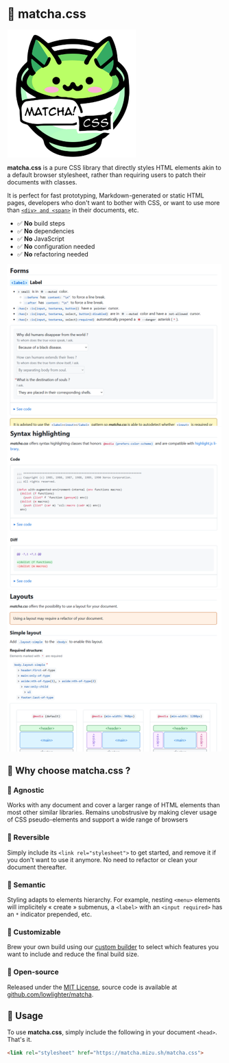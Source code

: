 # 🍵 matcha.css

<img src="/app/icons/matchat.svg" width="300" align="center">

**matcha.css** is a pure CSS library that directly styles HTML elements akin to a default browser stylesheet, rather than requiring users to patch their documents with classes.

It is perfect for fast prototyping, Markdown-generated or static HTML pages, developers who don't want to bother with CSS, or want to use more than [`<div> and <span>`](https://developer.mozilla.org/docs/Web/HTML/Element) in their documents, etc.

- ✅ **No** build steps
- ✅ **No** dependencies
- ✅ **No** JavaScript
- ✅ **No** configuration needed
- ✅ **No** refactoring needed

<picture>
  <source media="(prefers-color-scheme: dark)" srcset="/.github/demo-dark-a.png">
  <img alt="" src="/.github/demo-light-a.png" width="500">
</picture>
<picture>
  <source media="(prefers-color-scheme: dark)" srcset="/.github/demo-dark-b.png">
  <img alt="" src="/.github/demo-light-b.png" width="500">
</picture>
<picture>
  <source media="(prefers-color-scheme: dark)" srcset="/.github/demo-dark-c.png">
  <img alt="" src="/.github/demo-light-c.png" width="500">
</picture>

## 🥢 Why choose **matcha.css** ?

### 🍜 Agnostic

Works with any document and cover a larger range of HTML elements than most other similar libraries.
Remains unobstrusive by making clever usage of CSS pseudo-elements and support a wide range of browsers

### 🍥 Reversible

Simply include its `<link rel="stylesheet">` to get started, and remove it if you don't want to use it anymore.
No need to refactor or clean your document thereafter.

### 🍡 Semantic

Styling adapts to elements hierarchy.
For example, nesting `<menu>` elements will implicitely « create » submenus, a `<label>` with an `<input required>` has an `*` indicator prepended, etc.

### 🍱 Customizable

Brew your own build using our [custom builder](https://matcha.mizu.sh/#custom-build) to select which features you want to include and reduce the final build size.

### 🍘 Open-source

Released under the [MIT License](/LICENSE), source code is available at [github.com/lowlighter/matcha](https://github.com/lowlighter/matcha).

## 📖 Usage

To use **matcha.css**, simply include the following in your document `<head>`. That's it.

```html
<link rel="stylesheet" href="https://matcha.mizu.sh/matcha.css">
```
          
